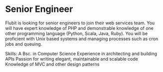 Senior Engineer
===========================

Flubit is looking for senior engineers to join their web services team. You will have expert knowledge of PHP and demonstrable knowledge of one other programming language (Python, Scala, Java, Ruby). You will be proficient with Unix based systems and managing processes such as cron jobs and queuing.

Skills:
A Bsc. in Computer Science
Experience in architecting and building APIs
Passion for writing elegant, maintainable and scalable code
Knowledge of MVC and other design patterns